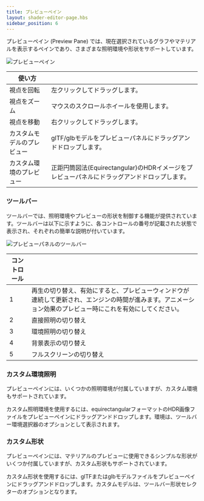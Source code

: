 ```yaml
---
title: プレビューペイン
layout: shader-editor-page.hbs
sidebar_position: 6
---
```


プレビューペイン (Preview Pane) では、現在選択されているグラフやマテリアルを表示するペインであり、さまざまな照明環境や形状をサポートしています。

![プレビューペイン][1]

| 使い方 |  |
|---|---|
| 視点を回転 | 左クリックしてドラッグします。 |
| 視点をズーム | マウスのスクロールホイールを使用します。 |
| 視点を移動 | 右クリックしてドラッグします。 |
| カスタムモデルのプレビュー | glTF/glbモデルをプレビューパネルにドラッグアンドドロップします。 |
| カスタム環境のプレビュー | 正距円筒図法(Equirectangular)のHDRイメージをプレビューパネルにドラッグアンドドロップします。 |

### ツールバー

ツールバーでは、照明環境やプレビューの形状を制御する機能が提供されています。ツールバーは以下に示すように、各コントロールの番号が記載された状態で表示され、それぞれの簡単な説明が付いています。

![プレビューパネルのツールバー][2]

| コントロール | |
|---|---|
| 1 | 再生の切り替え、有効にすると、プレビューウィンドウが連続して更新され、エンジンの時間が進みます。アニメーション効果のプレビュー時にこれを有効にしてください。
| 2 | 直接照明の切り替え |
| 3 | 環境照明の切り替え |
| 4 | 背景表示の切り替え |
| 5 | フルスクリーンの切り替え |

### カスタム環境照明

プレビューペインには、いくつかの照明環境が付属していますが、カスタム環境もサポートされています。

カスタム照明環境を使用するには、equirectangularフォーマットのHDR画像ファイルをプレビューペインにドラッグアンドドロップします。環境は、ツールバー環境選択器のオプションとして表示されます。

### カスタム形状

プレビューペインには、マテリアルのプレビューに使用できるシンプルな形状がいくつか付属していますが、カスタム形状もサポートされています。

カスタム形状を使用するには、glTFまたはglbモデルファイルをプレビューペインにドラッグアンドドロップします。カスタムモデルは、ツールバー形状セレクターのオプションとなります。

[1]: /images/shader-editor/preview-pane.png
[2]: /images/shader-editor/preview-pane-toolbar.png
